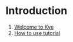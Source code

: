 # Introduction

1. [Welcome to Kye](./01-welcome)
2. [How to use tutorial](./02-how-to-use-tutorial)